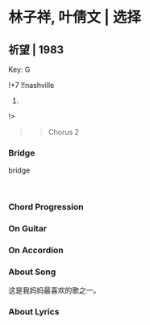 # 林子祥, 叶倩文 | 选择
## 祈望 | 1983

Key: G

!+7
!!nashville


1. 
!>

>> Chorus 2

### Bridge
bridge



&nbsp;&nbsp;

### Chord Progression


### On Guitar


### On Accordion


### About Song
这是我妈妈最喜欢的歌之一。

### About Lyrics
